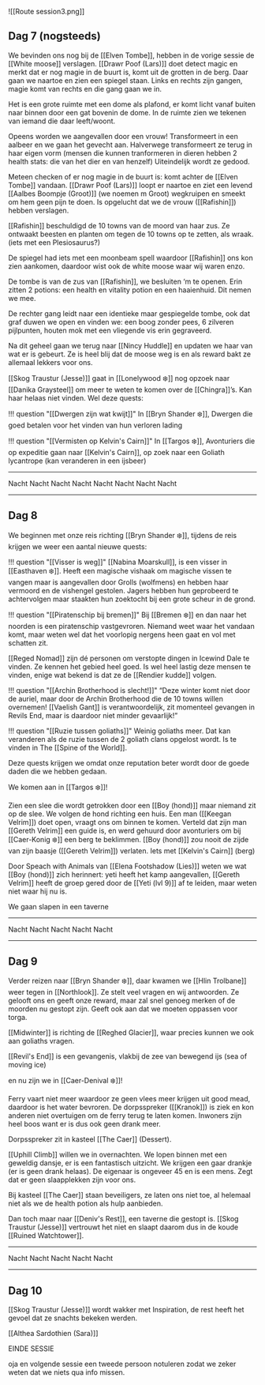 ![[Route session3.png]]

## Dag 7 (nogsteeds)

We bevinden ons nog bij de [[Elven Tombe]], hebben in de vorige sessie de [[White moose]] verslagen. [[Drawr Poof (Lars)]] doet detect magic en merkt dat er nog magie in de buurt is, komt uit de grotten in de berg. Daar gaan we naartoe en zien een spiegel staan. Links en rechts zijn gangen, magie komt van rechts en die gang gaan we in.

Het is een grote ruimte met een dome als plafond, er komt licht vanaf buiten naar binnen door een gat bovenin de dome. In de ruimte zien we tekenen van iemand die daar leeft/woont.

Opeens worden we aangevallen door een vrouw! Transformeert in een aalbeer en we gaan het gevecht aan. Halverwege transformeert ze terug in haar eigen vorm (mensen die kunnen tranformeren in dieren hebben 2 health stats: die van het dier en van henzelf) Uiteindelijk wordt ze gedood.

Meteen checken of er nog magie in de buurt is: komt achter de [[Elven Tombe]] vandaan. [[Drawr Poof (Lars)]] loopt er naartoe en ziet een levend [[Aalbes Boompje (Groot)]] (we noemen m Groot) wegkruipen en smeekt om hem geen pijn te doen. Is opgelucht dat we de vrouw ([[Rafishin]]) hebben verslagen.

[[Rafishin]] beschuldigd de 10 towns van de moord van haar zus. Ze ontwaakt beesten en planten om tegen de 10 towns op te zetten, als wraak. (iets met een Plesiosaurus?)

De spiegel had iets met een moonbeam spell waardoor [[Rafishin]] ons kon zien aankomen, daardoor wist ook de white moose waar wij waren enzo.

De tombe is van de zus van [[Rafishin]], we besluiten ‘m te openen. Erin zitten 2 potions: een health en vitality potion en een haaienhuid. Dit nemen we mee.

De rechter gang leidt naar een identieke maar gespiegelde tombe, ook dat graf duwen we open en vinden we: een boog zonder pees, 6 zilveren pijlpunten, houten mok met een vliegende vis erin gegraveerd.

Na dit geheel gaan we terug naar [[Nincy Huddle]] en updaten we haar van wat er is gebeurt. Ze is heel blij dat de moose weg is en als reward bakt ze allemaal lekkers voor ons.

[[Skog Traustur (Jesse)]] gaat in [[Lonelywood ❄️]] nog opzoek naar [[Danika Graysteel]] om meer te weten te komen over de [[Chingra]]’s. Kan haar helaas niet vinden. Wel deze quests:

!!! question "[[Dwergen zijn wat kwijt]]"
	In [[Bryn Shander ❄️]], Dwergen die goed betalen voor het vinden van hun verloren lading

!!! question "[[Vermisten op Kelvin's Cairn]]"
	In [[Targos ❄️]], Avonturiers die op expeditie gaan naar [[Kelvin's Cairn]], op zoek naar een Goliath lycantrope (kan veranderen in een ijsbeer)

---

Nacht Nacht Nacht Nacht Nacht Nacht Nacht Nacht

---

## Dag 8

We beginnen met onze reis richting [[Bryn Shander ❄️]], tijdens de reis krijgen we weer een aantal nieuwe quests:

!!! question "[[Visser is weg]]"
	[[Nabina Moarskull]], is een visser in [[Easthaven ❄️]]. Heeft een magische vishaak om magische vissen te vangen maar is aangevallen door Grolls (wolfmens) en hebben haar vermoord en de vishengel gestolen. Jagers hebben hun geprobeerd te achtervolgen maar staakten hun zoektocht bij een grote scheur in de grond.

!!! question "[[Piratenschip bij bremen]]"
	Bij [[Bremen ❄️]] en dan naar het noorden is een piratenschip vastgevroren. Niemand weet waar het vandaan komt, maar weten wel dat het voorlopig nergens heen gaat en vol met schatten zit.

[[Reged Nomad]] zijn dé personen om verstopte dingen in Icewind Dale te vinden. Ze kennen het gebied heel goed. Is wel heel lastig deze mensen te vinden, enige wat bekend is dat ze de [[Rendier kudde]] volgen.

!!! question "[[Archin Brotherhood is slecht!]]"
	“Deze winter komt niet door de auriel, maar door de Archin Brotherhood die de 10 towns willen overnemen! [[Vaelish Gant]] is verantwoordelijk, zit momenteel gevangen in Revils End, maar is daardoor niet minder gevaarlijk!”

!!! question "[[Ruzie tussen goliaths]]"
	Weinig goliaths meer. Dat kan veranderen als de ruzie tussen de 2 goliath clans opgelost wordt. Is te vinden in The [[Spine of the World]].

Deze quests krijgen we omdat onze reputation beter wordt door de goede daden die we hebben gedaan.

We komen aan in [[Targos ❄️]]!

Zien een slee die wordt getrokken door een [[Boy (hond)]] maar niemand zit op de slee. We volgen de hond richting een huis. Een man ([[Keegan Velrim]]) doet open, vraagt ons om binnen te komen. Verteld dat zijn man [[Gereth Velrim]] een guide is, en werd gehuurd door avonturiers om bij [[Caer-Konig ❄️]] een berg te beklimmen. [[Boy (hond)]] zou nooit de zijde van zijn baasje ([[Gereth Velrim]]) verlaten. Iets met [[Kelvin's Cairn]] (berg)

Door Speach with Animals van [[Elena Footshadow (Lies)]] weten we wat [[Boy (hond)]] zich herinnert: yeti heeft het kamp aangevallen, [[Gereth Velrim]] heeft de groep gered door de [[Yeti (lvl 9)]] af te leiden, maar weten niet waar hij nu is.

We gaan slapen in een taverne

---

Nacht Nacht Nacht Nacht Nacht

---

## Dag 9

Verder reizen naar [[Bryn Shander ❄️]], daar kwamen we [[Hlin Trolbane]] weer tegen in [[Northlook]]. Ze stelt veel vragen en wij antwoorden. Ze gelooft ons en geeft onze reward, maar zal snel genoeg merken of de moorden nu gestopt zijn. Geeft ook aan dat we moeten oppassen voor torga.

[[Midwinter]] is richting de [[Reghed Glacier]], waar precies kunnen we ook aan goliaths vragen.

[[Revil's End]] is een gevangenis, vlakbij de zee van bewegend ijs (sea of moving ice)

en nu zijn we in [[Caer-Denival ❄️]]!

Ferry vaart niet meer waardoor ze geen vlees meer krijgen uit good mead, daardoor is het water bevroren. De dorpsspreker ([[Kranok]]) is ziek en kon anderen niet overtuigen om de ferry terug te laten komen. Inwoners zijn heel boos want er is dus ook geen drank meer.

Dorpsspreker zit in kasteel [[The Caer]] (Dessert).

[[Uphill Climb]] willen we in overnachten. We lopen binnen met een geweldig dansje, er is een fantastisch uitzicht. We krijgen een gaar drankje (er is geen drank helaas). De eigenaar is ongeveer 45 en is een mens. Zegt dat er geen slaapplekken zijn voor ons.

Bij kasteel [[The Caer]] staan beveiligers, ze laten ons niet toe, al helemaal niet als we de health potion als hulp aanbieden.

Dan toch maar naar [[Deniv's Rest]], een taverne die gestopt is. [[Skog Traustur (Jesse)]] vertrouwt het niet en slaapt daarom dus in de koude [[Ruined Watchtower]].

---

Nacht Nacht Nacht Nacht Nacht

---

## Dag 10

[[Skog Traustur (Jesse)]] wordt wakker met Inspiration, de rest heeft het gevoel dat ze snachts bekeken werden.

[[Althea Sardothien (Sara)]]

EINDE SESSIE

oja en volgende sessie een tweede persoon notuleren zodat we zeker weten dat we niets qua info missen.